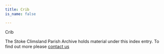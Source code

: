 ```yaml
---
title: Crib
is_name: false

---
```


Crib


The Stoke Climsland Parish Archive holds material under this index entry. To find out more please [contact us](/contact/)
